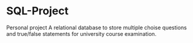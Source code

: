 # SQL-Project
Personal project
A relational database to store multiple choise questions and true/false statements for university course examination.

